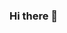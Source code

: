 ### Hi there 👋

<!--
**AydinGhorbani/AydinGhorbani** is a ✨ _special_ ✨ repository because its `README.md` (this file) appears on your GitHub profile.

Here are some ideas to get you started:

- 🔭 currentely building up AutoBullet
- 🌱 I’m currently learning Pine code to crete ALgio trading bots.
- 🤔 I’m looking for help with new businesses with their social media back links
- 📫 How to reach me: [leave a message on linkedin]([https://www.linkedin.com/in/yourprofile](https://www.linkedin.com/in/aydinghorbani/) or [connect on thereds](https://www.threads.net/@aydingorbany)
-->
